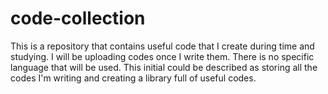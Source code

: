 # code-collection
This is a repository that contains useful code that I create during time and studying.
I will be uploading codes once I write them.
There is no specific language that will be used.
This initial could be described as storing all the codes I'm writing and creating a library full of useful codes.
